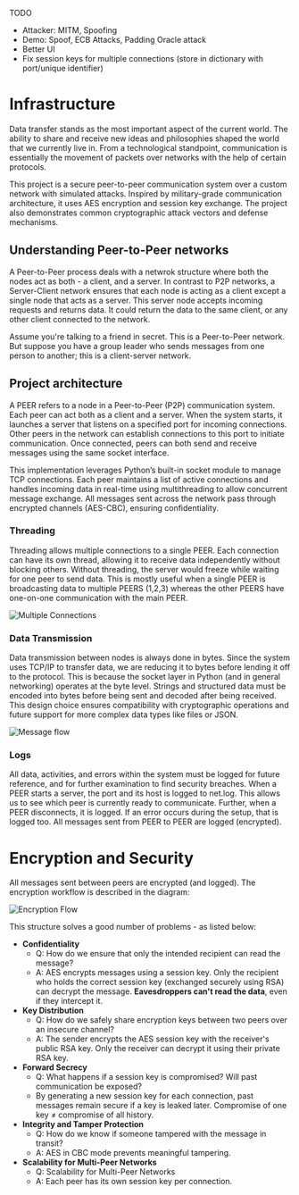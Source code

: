 TODO

- Attacker:
  MITM, Spoofing
- Demo:
  Spoof, ECB Attacks, Padding Oracle attack
- Better UI
- Fix session keys for multiple connections (store in dictionary with port/unique identifier)

# Infrastructure

Data transfer stands as the most important aspect of the current world. The ability to share and receive new ideas and philosophies shaped the world that we currently live in. From a technological standpoint, communication is essentially the movement of packets over networks with the help of certain protocols.

This project is a secure peer-to-peer communication system over a custom network with simulated attacks. Inspired by military-grade communication architecture, it uses AES encryption and session key exchange. The project also demonstrates common cryptographic attack vectors and defense mechanisms. 

## Understanding Peer-to-Peer networks

A Peer-to-Peer process deals with a netwrok structure where both the nodes act as both - a client, and a server. In contrast to P2P networks, a Server-Client network ensures that each node is acting as a client except a single node that acts as a server. This server node accepts incoming requests and returns data. It could return the data to the same client, or any other client connected to the network. 

Assume you're talking to a friend in secret. This is a Peer-to-Peer network. But suppose you have a group leader who sends messages from one person to another; this is a client-server network. 

## Project architecture

A PEER refers to a node in a Peer-to-Peer (P2P) communication system. Each peer can act both as a client and a server. When the system starts, it launches a server that listens on a specified port for incoming connections. Other peers in the network can establish connections to this port to initiate communication. Once connected, peers can both send and receive messages using the same socket interface. 

This implementation leverages Python’s built-in socket module to manage TCP connections. Each peer maintains a list of active connections and handles incoming data in real-time using multithreading to allow concurrent message exchange. All messages sent across the network pass through encrypted channels (AES-CBC), ensuring confidentiality.

### Threading

Threading allows multiple connections to a single PEER. Each connection can have its own thread, allowing it to receive data independently without blocking others. Without threading, the server would freeze while waiting for one peer to send data. This is mostly useful when a single PEER is broadcasting data to multiple PEERS (1,2,3) whereas the other PEERS have one-on-one communication with the main PEER.

![Multiple Connections](https://github.com/user-attachments/assets/e74c58e5-0c0e-4d07-8598-235b1bb2215c)

### Data Transmission

Data transmission between nodes is always done in bytes. Since the system uses TCP/IP to transfer data, we are reducing it to bytes before lending it off to the protocol. This is because the socket layer in Python (and in general networking) operates at the byte level. Strings and structured data must be encoded into bytes before being sent and decoded after being received. This design choice ensures compatibility with cryptographic operations and future support for more complex data types like files or JSON. 

![Message flow](https://github.com/user-attachments/assets/e4c8732d-8fde-42e5-a24c-e5bf5bed98c7)

### Logs

All data, activities, and errors within the system must be logged for future reference, and for further examination to find security breaches. When a PEER starts a server, the port and its host is logged to net.log. This allows us to see which peer is currently ready to communicate. Further, when a PEER disconnects, it is logged. If an error occurs during the setup, that is logged too. All messages sent from PEER to PEER are logged (encrypted). 

# Encryption and Security

All messages sent between peers are encrypted (and logged). The encryption workflow is described in the diagram:

![Encryption Flow](https://github.com/user-attachments/assets/9e480029-87c3-40d1-a08a-477bcf33655e)

This structure solves a good number of problems - as listed below:

- **Confidentiality**
	- Q: How do we ensure that only the intended recipient can read the message?
	- A: AES encrypts messages using a session key. Only the recipient who holds the correct session key (exchanged securely using RSA) can decrypt the message. **Eavesdroppers can't read the data**, even if they intercept it.
- **Key Distribution**
	- Q: How do we safely share encryption keys between two peers over an insecure channel?
	- A: The sender encrypts the AES session key with the receiver's public RSA key. Only the receiver can decrypt it using their private RSA key.
- **Forward Secrecy**
	- Q: What happens if a session key is compromised? Will past communication be exposed?
	- By generating a new session key for each connection, past messages remain secure if a key is leaked later. Compromise of one key ≠ compromise of all history.
- **Integrity and Tamper Protection**
	- Q: How do we know if someone tampered with the message in transit?
	- A: AES in CBC mode prevents meaningful tampering.
- **Scalability for Multi-Peer Networks**
	- Q: Scalability for Multi-Peer Networks
	- A: Each peer has its own session key per connection.
